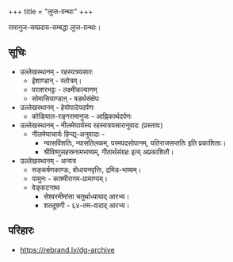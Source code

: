 +++
title = "लुप्त-ग्रन्थाः"
+++

रामानुज-सम्प्रदाय-सम्बद्धा लुप्त-ग्रन्थाः। 

## सूचिः
- उल्लेखस्थानम् - रहस्यत्रयसारः
  - ईशाण्डान् - स्तोत्रम्। 
  - पराशरभट्टः - लक्ष्मीकल्याणम्
  - सोमासियाण्डाऩ् - षडर्थसंक्षेपः
- उल्लेखस्थानम् - हेयोपादेयदर्पणः
  - कोऴियाल-रङ्गरामानुजः - आह्निकार्थदर्पणः
- उल्लेखस्थानम् - नीलमेघार्यस्य रहस्यत्रयसारानुवादः (प्रस्तावः)
  - नीलमेघाचार्यः हिन्द्य्-अनुवादाः - 
    - न्यासविंशतिः, न्यासतिलकम्, परमपदसोपानम्, यतिराजसप्ततिः इति प्रकाशिताः। 
    - श्रीविष्णुसहस्रनामभाष्यम्, गीतार्थसंग्रहः इत्य् अप्रकाशितौ। 
- उल्लेखस्थानम् - अन्यत्र
  - सङ्कर्षणकाण्डः, बोधायनवृत्तिः, द्रमिड-भाष्यम्। 
  - यामुनः - काश्मीरागम-प्रामाण्यम्। 
  - वेङ्कटनाथः 
    - सेश्वरमीमांसा चतुर्थाध्यायाद् आरभ्य। 
    - शतदूषणी - ६४-तम-वादाद् आरभ्य।

## परिहारः
- https://rebrand.ly/dg-archive